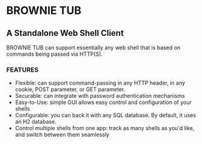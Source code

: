 # BROWNIE TUB

## A Standalone Web Shell Client ##

BROWNIE TUB can support essentially any web shell that is based on commands being passed via HTTP(S).

### FEATURES ###

- Flexible: can support command-passing in any HTTP header, in any cookie, POST parameter, or GET parameter.
- Securable: can integrate with password authentication mechanisms
- Easy-to-Use: simple GUI allows easy control and configuration of your shells
- Configurable: you can back it with any SQL database. By default, it uses an H2 database.
- Control multiple shells from one app: track as many shells as you'd like, and switch between them seamlessly